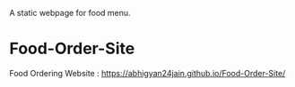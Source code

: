 A static webpage for food menu.

# Food-Order-Site
 Food Ordering Website : https://abhigyan24jain.github.io/Food-Order-Site/
